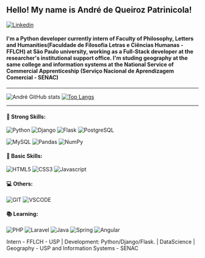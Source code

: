 ## Hello! My name is André de Queiroz Patrinicola!

[![Linkedin](https://img.shields.io/badge/LinkedIn-0077B5?style=for-the-badge&logo=linkedin&logoColor=white)](https://www.linkedin.com/in/andredequeirozpatrinicola/)



####  I'm a Python developer currently intern of Faculty of Philosophy, Letters and Humanities(Faculdade de Filosofia Letras e Ciências Humanas - FFLCH) at São Paulo university, working as a Full-Stack developer at the researcher's institutional support office. I'm studing geography at the same college and information systems at the National Service of Commercial Apprenticeship (Serviço Nacional de Aprendizagem Comercial - SENAC)

<hr>

![André GitHub stats](https://github-readme-stats.vercel.app/api?username=AndredeQueirozPatrinicola&show_icons=true&theme=github_dark)
[![Top Langs](https://github-readme-stats.vercel.app/api/top-langs/?username=AndredeQueirozPatrinicola&langs_count=8)](https://github.com/AndredeQueirozPatrinicola/github-readme-stats)

<hr>

#### :rocket: Strong Skills:
![Python](https://img.shields.io/badge/Python-14354C?style=for-the-badge&logo=python&logoColor=white)
![Django](https://img.shields.io/badge/Django-092E20?style=for-the-badge&logo=django&logoColor=white)
![Flask](https://img.shields.io/badge/Flask-000000?style=for-the-badge&logo=flask&logoColor=white)
![PostgreSQL](https://img.shields.io/badge/PostgreSQL-316192?style=for-the-badge&logo=postgresql&logoColor=white)

![MySQL](https://img.shields.io/badge/MySQL-00000F?style=for-the-badge&logo=mysql&logoColor=white)
![Pandas](https://img.shields.io/badge/pandas-%23150458.svg?style=for-the-badge&logo=pandas&logoColor=white)
![NumPy](https://img.shields.io/badge/numpy-%23013243.svg?style=for-the-badge&logo=numpy&logoColor=white)

#### :pushpin: Basic Skills:
![HTML5](https://img.shields.io/badge/HTML5-E34F26?style=for-the-badge&logo=html5&logoColor=white)
![CSS3](https://img.shields.io/badge/CSS3-1572B6?style=for-the-badge&logo=css3&logoColor=white)
![Javascript](https://img.shields.io/badge/JavaScript-F7DF1E?style=for-the-badge&logo=javascript&logoColor=black)

#### :computer: Others:

![GIT](https://img.shields.io/badge/GIT-E44C30?style=for-the-badge&logo=git&logoColor=white)
![VSCODE](https://img.shields.io/badge/Visual_Studio_Code-0078D4?style=for-the-badge&logo=visual%20studio%20code&logoColor=white)

#### :books: Learning:
![PHP](https://img.shields.io/badge/PHP-777BB4?style=for-the-badge&logo=php&logoColor=white)
![Laravel](https://img.shields.io/badge/Laravel-FF2D20?style=for-the-badge&logo=laravel&logoColor=white)
![Java](https://img.shields.io/badge/Java-ED8B00?style=for-the-badge&logo=java&logoColor=white)
![Spring](https://img.shields.io/badge/Spring-6DB33F?style=for-the-badge&logo=spring&logoColor=white)
![Angular](https://img.shields.io/badge/Angular-DD0031?style=for-the-badge&logo=angular&logoColor=white)

Intern - FFLCH - USP | Development: Python/Django/Flask. | DataScience | Geography - USP and Information Systems - SENAC
